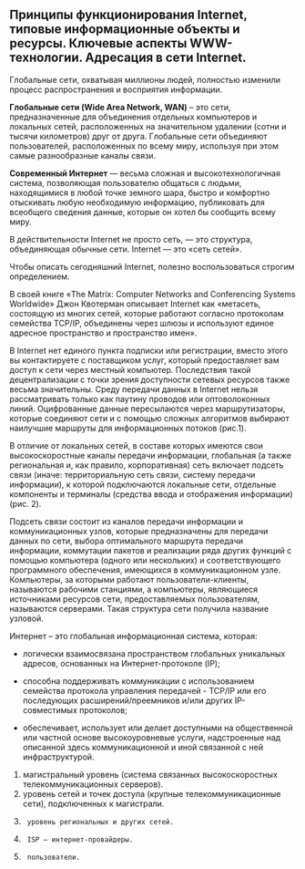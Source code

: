 ## Принципы функционирования Internet, типовые информационные объекты и ресурсы. Ключевые аспекты WWW-технологии. Адресация в сети Internet.

Глобальные сети, охватывая миллионы людей, полностью изменили процесс распространения и восприятия информации.

**Глобальные сети (Wide Area Network, WAN)** – это сети, предназначенные для объединения отдельных компьютеров и локальных сетей, расположенных на значительном удалении (сотни и тысячи километров) друг от друга. Глобальные сети объединяют пользователей, расположенных по всему миру, используя при этом самые разнообразные каналы связи.

**Современный Интернет** — весьма сложная и высокотехнологичная система, позволяющая пользователю общаться с людьми, находящимися в любой точке земного шара, быстро и комфортно отыскивать любую необходимую информацию, публиковать для всеобщего сведения данные, которые он хотел бы сообщить всему миру.

 В действительности Internet не просто сеть, — это структура, объединяющая обычные сети. Internet — это «сеть сетей».

Чтобы описать сегодняшний Internet, полезно воспользоваться строгим определением.

В своей книге «The Matrix: Computer Networks and Conferencing Systems Worldwide» Джон Квотерман описывает Internet как «метасеть, состоящую из многих сетей, которые работают согласно протоколам семейства TCP/IP, объединены через шлюзы и используют единое адресное пространство и пространство имен».

В Internet нет единого пункта подписки или регистрации, вместо этого вы контактируете с поставщиком услуг, который предоставляет вам доступ к сети через местный компьютер. Последствия такой децентрализации с точки зрения доступности сетевых ресурсов также весьма значительны. Среду передачи данных в Internet нельзя рассматривать только как паутину проводов или оптоволоконных линий. Оцифрованные данные пересылаются через маршрутизаторы, которые соединяют сети и с помощью сложных алгоритмов выбирают наилучшие маршруты для информационных потоков (рис.1).

В отличие от локальных сетей, в составе которых имеются свои высокоскоростные каналы передачи информации, глобальная (а также региональная и, как правило, корпоративная) сеть включает подсеть связи (иначе: территориальную сеть связи, систему передачи информации), к которой подключаются локальные сети, отдельные компоненты и терминалы (средства ввода и отображения информации) (рис. 2).

Подсеть связи состоит из каналов передачи информации и коммуникационных узлов, которые предназначены для передачи данных по сети, выбора оптимального маршрута передачи информации, коммутации пакетов и реализации ряда других функций с помощью компьютера (одного или нескольких) и соответствующего программного обеспечения, имеющихся в коммуникационном узле. Компьютеры, за которыми работают пользователи-клиенты, называются рабочими станциями, а компьютеры, являющиеся источниками ресурсов сети, предоставляемых пользователям, называются серверами. Такая структура сети получила название узловой.

Интернет – это глобальная информационная система, которая:

* логически взаимосвязана пространством глобальных уникальных адресов, основанных на Интернет-протоколе (IP);

* способна поддерживать коммуникации с использованием семейства протокола управления передачей - TCP/IP или его последующих расширений/преемников и/или других IP-совместимых протоколов;

* обеспечивает, использует или делает доступными на общественной или частной основе высокоуровневые услуги, надстроенные над описанной здесь коммуникационной и иной связанной с ней инфраструктурой.

1.    магистральный уровень (система связанных высокоскоростных телекоммуникационных серверов).
2.   уровень сетей и точек доступа (крупные телекоммуникационные сети), подключенных к магистрали.
3.      уровень региональных и других сетей.
4.      ISP – интернет-провайдеры.
5.      пользователи.


